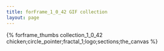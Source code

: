 ```yaml
---
title: forFrame_1_0_42 GIF collection
layout: page
---
```


{% forframe_thumbs collection_1_0_42 chicken;circle_pointer;fractal_1;logo;sections;the_canvas %}